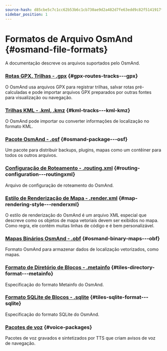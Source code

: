```yaml
---
source-hash: d85cbe5c7c1cc62b53b6c1cb730ae9d2a482d7fe63edd9c82f5141917f091420
sidebar_position: 1
---
```


# Formatos de Arquivo OsmAnd {#osmand-file-formats}

A documentação descreve os arquivos suportados pelo OsmAnd.

### [Rotas GPX, Trilhas - .gpx](./osmand-gpx.md) {#gpx-routes-tracks---gpx}

O OsmAnd usa arquivos GPX para registrar trilhas, salvar rotas pré-calculadas e pode importar arquivos GPX preparados por outras fontes para visualização ou navegação.

### [Trilhas KML - .kml, .kmz](./osmand-kml.md) {#kml-tracks---kml-kmz}

O OsmAnd pode importar ou converter informações de localização no formato KML.

### [Pacote OsmAnd - .osf](./osmand-osf.md) {#osmand-package---osf}

Um pacote para distribuir backups, plugins, mapas como um contêiner para todos os outros arquivos.

### [Configuração de Roteamento - .routing.xml](./osmand-routing-xml.md) {#routing-configuration---routingxml}

Arquivo de configuração de roteamento do OsmAnd.

### [Estilo de Renderização de Mapa - .render.xml](./osmand-rendering-style.md) {#map-rendering-style---renderxml}

O estilo de renderização do OsmAnd é um arquivo XML especial que descreve como os objetos de mapa vetoriais devem ser exibidos no mapa. Como regra, ele contém muitas linhas de código e é bem personalizável.

### [Mapas Binários OsmAnd - .obf](./osmand-obf.md) {#osmand-binary-maps---obf}

Formato OsmAnd para armazenar dados de localização vetorizados, como mapas.

### [Formato de Diretório de Blocos - .metainfo](./osmand-metainfo.md) {#tiles-directory-format---metainfo}

Especificação do formato Metainfo do OsmAnd.

### [Formato SQLite de Blocos - .sqlite](./osmand-sqlite.md) {#tiles-sqlite-format---sqlite}

Especificação do formato SQLite do OsmAnd.

### [Pacotes de voz](./osmand-voice-package.mdx) {#voice-packages}

Pacotes de voz gravados e sintetizados por TTS que criam avisos de voz de navegação.
